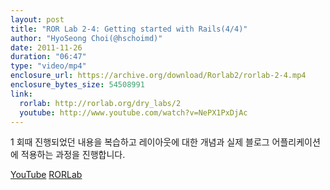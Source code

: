 ```yaml
---
layout: post
title: "ROR Lab 2-4: Getting started with Rails(4/4)"
author: "HyoSeong Choi(@hschoimd)"
date: 2011-11-26
duration: "06:47"
type: "video/mp4"
enclosure_url: https://archive.org/download/Rorlab2/rorlab-2-4.mp4
enclosure_bytes_size: 54508991
link:
  rorlab: http://rorlab.org/dry_labs/2
  youtube: http://www.youtube.com/watch?v=NePX1PxDjAc
---
```


<p>1 회때 진행되었던 내용을 복습하고 레이아웃에 대한 개념과 실제 블로그 어플리케이션에 적용하는 과정을 진행합니다.</p>

<div class="btn-group">
  <a class="btn btn-default btn-xs" href="{{ page.link.youtube }}">YouTube</a>
  <a class="btn btn-default btn-xs" href="{{ page.link.rorlab }}">RORLab</a>
</div>